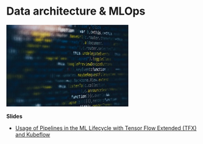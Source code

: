# Data architecture & MLOps 

![](img/img.jpg)


**Slides**

- [Usage of Pipelines in the ML Lifecycle with Tensor Flow Extended (TFX) and Kubeflow](https://www.kirenz.com/slides/ml-pipelines-ai-community.pdf)
